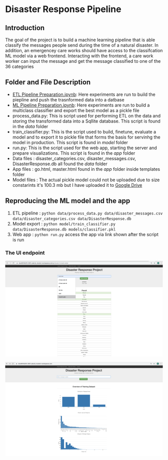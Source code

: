 # Disaster Response Pipeline 

## Introduction 
The goal of the project is to build a machine learning pipeline that is able classify the messages people send during the time of a natural disaster. In addition, an emergencey care works should have access to the classifcation ML model via a web frontend. Interacting with the frontend, a care work worker can input the message and get the message classified to one of the 36 categories 

## Folder and File Description 
* [ETL Pipeline Preparation.ipynb](https://github.com/TensorAdy/udacity_dsnd/blob/master/Project%202%20-%20Disaster%20Response%20Pipeline/ETL%20Pipeline%20Preparation.ipynb): Here experiments are run to build the piepline and push the trasnformed data into a datbase 
* [ML Pipeline Preparation.ipynb](https://github.com/TensorAdy/udacity_dsnd/blob/master/Project%202%20-%20Disaster%20Response%20Pipeline/ML%20Pipeline%20Preparation.ipynb): Here experiments are run to build a multiclass classifier and export the best model as a pickle file 
* process_data.py: This is script used for performing ETL on the data and storing the transformed data into a Sqllite database. This script is found in the *data* folder
* train_classifier.py: This is the script used to build, finetune, evaluate a model and to export it to pickle file that forms the basis for servinhg the model in production. This script is found in *model* folder  
* run.py: This is the script used for the web app, starting the server and prepare visualizations. This script is found in the *app* folder
* Data files : disaster_categories.csv, disaster_messages.csv, DisasterResponse.db all found the *data* folder
* App files : go.html, master.html found in the *app* folder inside templates folder 
* Model files : The actual pickle model could not be uploaded due to size constarints it's 100.3 mb but I have uploaded it to [Google Drive](https://drive.google.com/file/d/1YbsN7-XnlnaUClGkhrjCkUzM0WWQt_bx/view?usp=sharing)

## Reproducing the ML model and the app
1. ETL pipeline : `python data/process_data.py data/disaster_messages.csv data/disaster_categories.csv data/DisasterResponse.db`
2. Model export  : `python model/train_classifier.py data/DisasterResponse.db models/classifier.pkl`
3. Web app : `python run.py` access the app via link shown after the script is run

### The UI endpoint 
![UI frontend of the app](https://github.com/TensorAdy/udacity_dsnd/blob/master/Project%202%20-%20Disaster%20Response%20Pipeline/app%20fontend%20-%20'I%20need%20water'.png)

![additional graphs](https://github.com/TensorAdy/udacity_dsnd/blob/master/Project%202%20-%20Disaster%20Response%20Pipeline/app%20-%202%20additional%20charts%20.png)



